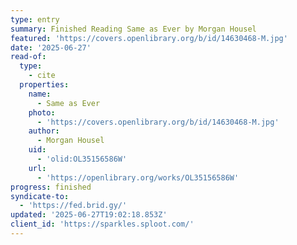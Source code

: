 ```yaml
---
type: entry
summary: Finished Reading Same as Ever by Morgan Housel
featured: 'https://covers.openlibrary.org/b/id/14630468-M.jpg'
date: '2025-06-27'
read-of:
  type:
    - cite
  properties:
    name:
      - Same as Ever
    photo:
      - 'https://covers.openlibrary.org/b/id/14630468-M.jpg'
    author:
      - Morgan Housel
    uid:
      - 'olid:OL35156586W'
    url:
      - 'https://openlibrary.org/works/OL35156586W'
progress: finished
syndicate-to:
  - 'https://fed.brid.gy/'
updated: '2025-06-27T19:02:18.853Z'
client_id: 'https://sparkles.sploot.com/'
---
```


